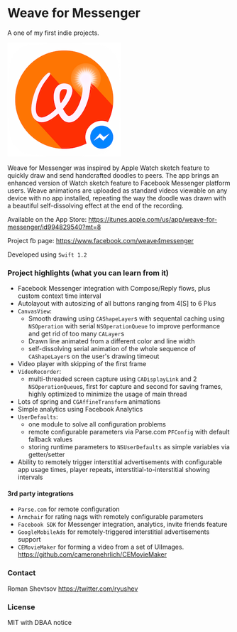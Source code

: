 # Weave for Messenger

A one of my first indie projects.

![logo](appIcon_256_preRendered.png)

Weave for Messenger was inspired by Apple Watch sketch feature to quickly draw and send handcrafted doodles to peers. The app brings an enhanced version of Watch sketch feature to Facebook Messenger platform users. Weave animations are uploaded as standard videos viewable on any device with no app installed, repeating the way the doodle was drawn with a beautiful self-dissolving effect at the end of the recording.

Available on the App Store: https://itunes.apple.com/us/app/weave-for-messenger/id994829540?mt=8

Project fb page: https://www.facebook.com/weave4messenger

Developed using `Swift 1.2`

### Project highlights (what you can learn from it)

- Facebook Messenger integration with Compose/Reply flows, plus custom context time interval
- Autolayout with autosizing of all buttons ranging from 4[S] to 6 Plus
- `CanvasView`:
  - Smooth drawing using `CAShapeLayer`s with sequental caching using `NSOperation` with serial `NSOperationQueue` to improve performance and get rid of too many `CALayer`s
  - Drawn line animated from a different color and line width
  - self-dissolving serial animation of the whole sequence of `CAShapeLayer`s on the user's drawing timeout
- Video player with skipping of the first frame
- `VideoRecorder`:
  - multi-threaded screen capture using `CADisplayLink` and 2 `NSOperationQueue`s, first for capture and second for saving frames, highly optimized to minimize the usage of main thread
- Lots of spring and `CGAffineTransform` animations
- Simple analytics using Facebook Analytics
- `UserDefaults`:
  - one module to solve all configuration problems
  - remote configurable parameters via Parse.com `PFConfig` with default fallback values
  - storing runtime parameters to `NSUserDefaults` as simple variables via getter/setter
- Ability to remotely trigger interstitial advertisements with configurable app usage times, player repeats, interstitial-to-interstitial showing intervals

#### 3rd party integrations

- `Parse.com` for remote configuration
- `Armchair` for rating nags with remotely configurable parameters
- `Facebook SDK` for Messenger integration, analytics, invite friends feature
- `GoogleMobileAds` for remotely-triggered interstitial advertisements support
- `CEMovieMaker` for forming a video from a set of UIImages. https://github.com/cameronehrlich/CEMovieMaker

### Contact
Roman Shevtsov
https://twitter.com/ryushev

### License
MIT with DBAA notice
